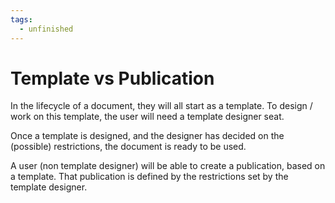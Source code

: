 ```yaml
---
tags:
  - unfinished
---
```


# Template vs Publication

In the lifecycle of a document, they will all start as a template. To design / work on this template, the user will need a template designer seat.

Once a template is designed, and the designer has decided on the (possible) restrictions, the document is ready to be used.

A user (non template designer) will be able to create a publication, based on a template. That publication is defined by the restrictions set by the template designer.
